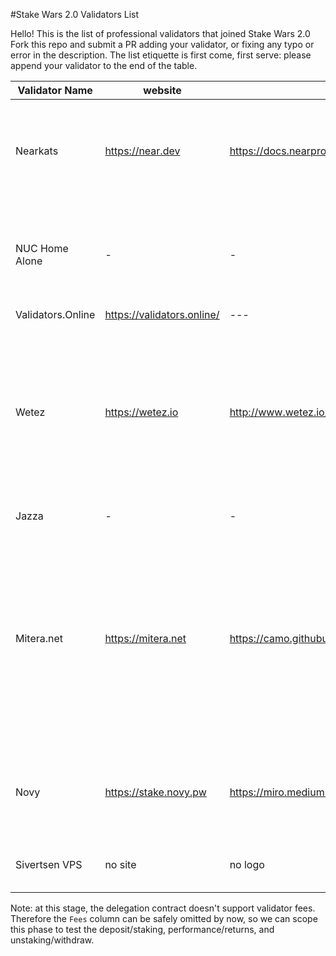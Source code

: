 #Stake Wars 2.0 Validators List

Hello! This is the list of professional validators that joined Stake Wars 2.0
Fork this repo and submit a PR adding your validator, or fixing any typo or error in the description. The list etiquette is first come, first serve: please append your validator to the end of the table.

| Validator Name | website | Logo | Blurb | Account ID | Fees | Country |
| --- | --- | --- | --- | --- | --- | --- |
| Nearkats | https://near.dev | https://docs.nearprotocol.com/img/icon-core.svg | The unofficial and Betanet-only validator that provides token delegation services. Stake with us! | @nearkat | 0% | US |
| NUC Home Alone | - | - | A small, Intel NUC-based validator node, connected to a residential Interenet connection | @nuc.test | 0% | US |
| Validators.Online | https://validators.online/ | --- | --- | @validatorsonline.test | 1% | MY |
| Wetez | https://wetez.io | http://www.wetez.io/_nuxt/img/72ebb49.png | Wetez is the most professional team in the POS ( Proof of Stake) field. And we provide the most secure and efficient node management service. Stake with us! | @wetez11.test | 0% | CN |
| Jazza | - | - | Professional validator  | @jazza.test | 0% | RU |
| Mitera.net | https://mitera.net | https://camo.githubusercontent.com/e01879d323491dd09b33fd93792f130b01f71b21/68747470733a2f2f692e696d6775722e636f6d2f6d38556b4d7a412e706e67 | Mitera runs on bare metal in a SSAE16 SOC2 certified Tier 3 datacenter with geographically distributed private sentry nodes, hardware protected keys, with 24/7 monitoring, alerting, and analytics. | @gaia.test | 0% | NL |
| Novy | https://stake.novy.pw | https://miro.medium.com/fit/c/256/256/2*x4-T9Pv2avw-3nwaagqJBQ.jpeg | Validator in Cosmos Ecosystem for 1 year, deliver quality staking and support services! | @novy.betanet | 1% | MD |
| Sivertsen VPS | no site | no logo | I give you more profit than other validators | @villiamsivertsen.test | 1% | NO |

Note: at this stage, the delegation contract doesn't support validator fees. Therefore the `Fees` column can be safely omitted by now, so we can scope this phase to test the deposit/staking, performance/returns, and unstaking/withdraw.
